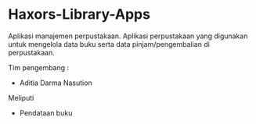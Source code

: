 # Haxors-Library-Apps
Aplikasi manajemen perpustakaan. Aplikasi perpustakaan yang digunakan untuk mengelola data buku serta data pinjam/pengembalian di perpustakaan. 

Tim pengembang : 
<ul>
  <li>Aditia Darma Nasution</li>
  </ul>

Meliputi 
<ul>
  <li>Pendataan buku</li>
  </ul>
  
 

